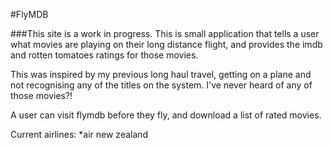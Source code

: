 #FlyMDB

###This site is a work in progress. 
This is small application that tells a user what movies are playing on their long distance flight, and provides the imdb and rotten tomatoes ratings for those movies. 

This was inspired by my previous long haul travel, getting on a plane and not recognising any of the titles on the system.  I've never heard of any of those movies?!

A user can visit flymdb before they fly, and download a list of rated movies.   

Current airlines:
*air new zealand 
